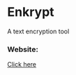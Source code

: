 # Enkrypt
A text encryption tool


<h3>Website:</h3>

<a href="https://www.connex.pythonanywhere.com">Click here</a>
